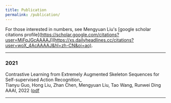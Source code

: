 ```yaml
---
title: Publication
permalink: /publication/
---
```


For those interested in numbers, see Mengyuan Liu's [google scholar citations profile](https://scholar.google.com/citations?user=MiFqJGcAAAAJ](https://xs.dailyheadlines.cc/citations?user=woX_4AcAAAAJ&hl=zh-CN&oi=ao).

<hr>

### 2021

Contrastive Learning from Extremely Augmented Skeleton Sequences for Self-supervised Action Recognition_<br>
Tianyu Guo, Hong Liu, Zhan Chen, Mengyuan Liu, Tao Wang, Runwei Ding<br>
AAAI, 2022 ([pdf](https://scholar.google.com/citations?view_op=view_citation&hl=en&user=MiFqJGcAAAAJ&sortby=pubdate&citation_for_view=MiFqJGcAAAAJ:xu-w60CxnpAC](https://ojs.aaai.org/index.php/AAAI/article/download/19957/19716))

<hr>
